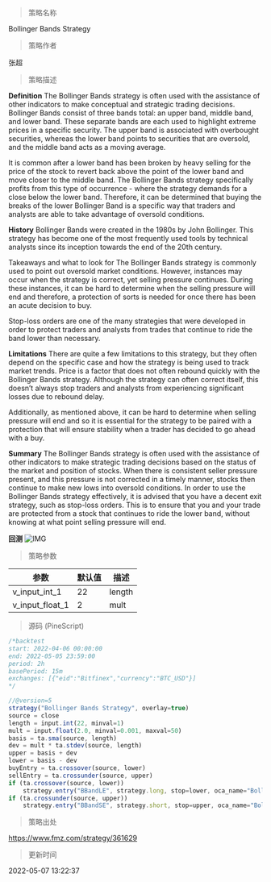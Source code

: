 
> 策略名称

Bollinger Bands Strategy

> 策略作者

张超

> 策略描述

**Definition**
The Bollinger Bands strategy is often used with the assistance of other indicators to make conceptual and strategic trading decisions. Bollinger Bands consist of three bands total: an upper band, middle band, and lower band. These separate bands are each used to highlight extreme prices in a specific security. The upper band is associated with overbought securities, whereas the lower band points to securities that are oversold, and the middle band acts as a moving average.  

It is common after a lower band has been broken by heavy selling for the price of the stock to revert back above the point of the lower band and move closer to the middle band. The Bollinger Bands strategy specifically profits from this type of occurrence - where the strategy demands for a close below the lower band. Therefore, it can be determined that buying the breaks of the lower Bollinger Band is a specific way that traders and analysts are able to take advantage of oversold conditions. 

**History**
Bollinger Bands were created in the 1980s by John Bollinger. This strategy has become one of the most frequently used tools by technical analysts since its inception towards the end of the 20th century.

Takeaways and what to look for
The Bollinger Bands strategy is commonly used to point out oversold market conditions. However, instances may occur when the strategy is correct, yet selling pressure continues. During these instances, it can be hard to determine when the selling pressure will end and therefore, a protection of sorts is needed for once there has been an acute decision to buy. 

Stop-loss orders are one of the many strategies that were developed in order to protect traders and analysts from trades that continue to ride the band lower than necessary. 

**Limitations**
There are quite a few limitations to this strategy, but they often depend on the specific case and how the strategy is being used to track market trends. Price is a factor that does not often rebound quickly with the Bollinger Bands strategy. Although the strategy can often correct itself, this doesn’t always stop traders and analysts from experiencing significant losses due to rebound delay.

Additionally, as mentioned above, it can be hard to determine when selling pressure will end and so it is essential for the strategy to be paired with a protection that will ensure stability when a trader has decided to go ahead with a buy.

**Summary**
The Bollinger Bands strategy is often used with the assistance of other indicators to make strategic trading decisions based on the status of the market and position of stocks. When there is consistent seller pressure present, and this pressure is not corrected in a timely manner, stocks then continue to make new lows into oversold conditions. In order to use the Bollinger Bands strategy effectively, it is advised that you have a decent exit strategy, such as stop-loss orders. This is to ensure that you and your trade are protected from a stock that continues to ride the lower band, without knowing at what point selling pressure will end.

**回测**
 ![IMG](https://www.fmz.com/upload/asset/11ac1fd3c8fe95be131.png) 

> 策略参数



|参数|默认值|描述|
|----|----|----|
|v_input_int_1|22|length|
|v_input_float_1|2|mult|


> 源码 (PineScript)

``` javascript
/*backtest
start: 2022-04-06 00:00:00
end: 2022-05-05 23:59:00
period: 2h
basePeriod: 15m
exchanges: [{"eid":"Bitfinex","currency":"BTC_USD"}]
*/

//@version=5
strategy("Bollinger Bands Strategy", overlay=true)
source = close
length = input.int(22, minval=1)
mult = input.float(2.0, minval=0.001, maxval=50)
basis = ta.sma(source, length)
dev = mult * ta.stdev(source, length)
upper = basis + dev
lower = basis - dev
buyEntry = ta.crossover(source, lower)
sellEntry = ta.crossunder(source, upper)
if (ta.crossover(source, lower))
	strategy.entry("BBandLE", strategy.long, stop=lower, oca_name="BollingerBands",  comment="BBandLE")
if (ta.crossunder(source, upper))
	strategy.entry("BBandSE", strategy.short, stop=upper, oca_name="BollingerBands",  comment="BBandSE")

```

> 策略出处

https://www.fmz.com/strategy/361629

> 更新时间

2022-05-07 13:22:37

